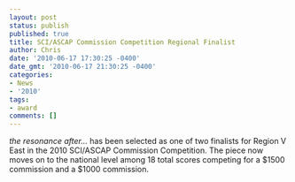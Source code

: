 ```yaml
---
layout: post
status: publish
published: true
title: SCI/ASCAP Commission Competition Regional Finalist
author: Chris
date: '2010-06-17 17:30:25 -0400'
date_gmt: '2010-06-17 21:30:25 -0400'
categories:
- News
- '2010'
tags:
- award
comments: []
---
```

*the resonance after...* has been selected as one of two finalists for Region V East in the 2010 SCI/ASCAP Commission Competition. The piece now moves on to the national level among 18 total scores competing for a $1500 commission and a $1000 commission.
